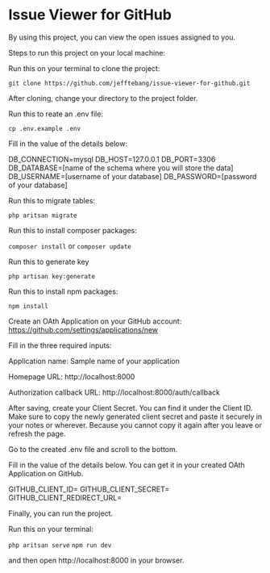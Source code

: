 # Issue Viewer for GitHub

By using this project, you can view the open issues assigned to you.

Steps to run this project on your local machine:

Run this on your terminal to clone the project:

`git clone https://github.com/jefftebang/issue-viewer-for-github.git`

After cloning, change your directory to the project folder.

Run this to reate an .env file:

`cp .env.example .env`

Fill in the value of the details below:

DB_CONNECTION=mysql
DB_HOST=127.0.0.1
DB_PORT=3306
DB_DATABASE=[name of the schema where you will store the data]
DB_USERNAME=[username of your database]
DB_PASSWORD=[password of your database]

Run this to migrate tables:

`php aritsan migrate`

Run this to install composer packages:

`composer install` or `composer update`

Run this to generate key

`php artisan key:generate`

Run this to install npm packages:

`npm install`

Create an OAth Application on your GitHub account:
https://github.com/settings/applications/new

Fill in the three required inputs:

Application name: Sample name of your application

Homepage URL: http://localhost:8000

Authorization callback URL: http://localhost:8000/auth/callback

After saving, create your Client Secret. You can find it under the Client ID. Make sure to copy the newly generated client secret and paste it securely in your notes or wherever. Because you cannot copy it again after you leave or refresh the page.

Go to the created .env file and scroll to the bottom.

Fill in the value of the details below. You can get it in your created OAth Application on GitHub.

GITHUB_CLIENT_ID=
GITHUB_CLIENT_SECRET=
GITHUB_CLIENT_REDIRECT_URL=

Finally, you can run the project.

Run this on your terminal:

`php aritsan serve`
`npm run dev`

and then open http://localhost:8000 in your browser.
